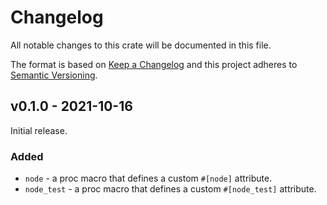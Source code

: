# Changelog

All notable changes to this crate will be documented in this file.

The format is based on [Keep a Changelog](http://keepachangelog.com/en/1.0.0/)
and this project adheres to [Semantic Versioning](https://semver.org/spec/v2.0.0.html).

## v0.1.0 - 2021-10-16

Initial release.

### Added
- `node` - a proc macro that defines a custom `#[node]` attribute.
- `node_test` - a proc macro that defines a custom `#[node_test]` attribute.
